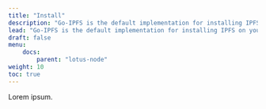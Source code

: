 ```yaml
---
title: "Install"
description: "Go-IPFS is the default implementation for installing IPFS on your local computer. This guide quickly covers how to get it installed, and running."
lead: "Go-IPFS is the default implementation for installing IPFS on your local computer. This guide quickly covers how to get it installed, and running."
draft: false
menu:
    docs:
        parent: "lotus-node"
weight: 10
toc: true
---
```


Lorem ipsum.

